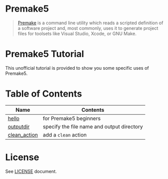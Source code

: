 # Premake5

> [Premake](https://premake.github.io/)  is a command line utility which reads a scripted definition of a software project and, most commonly, uses it to generate project files for toolsets like Visual Studio, Xcode, or GNU Make.

# Premake5 Tutorial

This unofficial tutorial is provided to show you some specific uses of Premake5.

# Table of Contents

| Name | Contents |
| ---- | ---- |
| [hello](tutorial/hello/README.md) | for Premake5 beginners |
| [outputdir](tutorial/outputdir/README.md) | specify the file name and output directory |
| [clean_action](tutorial/clean_action/README.md) | add a `clean` action |

# License
See [LICENSE](./LICENSE) document.
